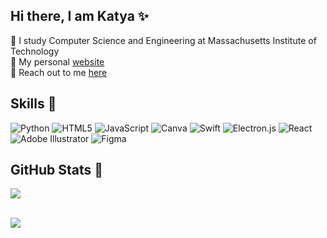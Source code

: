 ## Hi there, I am Katya ✨​

 🌌​ I study Computer Science and Engineering at Massachusetts Institute of Technology<br/>
 🌱 My personal [website](https://www.tiukhtikova.space)<br/>
 🔭 Reach out to me [here](https://www.linkedin.com/in/ekaterina-tiukhtikova/)<br/>

## Skills 🌉
![Python](https://img.shields.io/badge/python-3670A0?style=for-the-badge&logo=python&logoColor=ffdd54) ![HTML5](https://img.shields.io/badge/html5-%23E34F26.svg?style=for-the-badge&logo=html5&logoColor=white) ![JavaScript](https://img.shields.io/badge/javascript-%23323330.svg?style=for-the-badge&logo=javascript&logoColor=%23F7DF1E) ![Canva](https://img.shields.io/badge/Canva-%2300C4CC.svg?style=for-the-badge&logo=Canva&logoColor=white) ![Swift](https://img.shields.io/badge/swift-F54A2A?style=for-the-badge&logo=swift&logoColor=white) ![Electron.js](https://img.shields.io/badge/Electron-191970?style=for-the-badge&logo=Electron&logoColor=white) ![React](https://img.shields.io/badge/react-%2320232a.svg?style=for-the-badge&logo=react&logoColor=%2361DAFB) ![Adobe Illustrator](https://img.shields.io/badge/adobe%20illustrator-%23FF9A00.svg?style=for-the-badge&logo=adobe%20illustrator&logoColor=white)  ![Figma](https://img.shields.io/badge/figma-%23F24E1E.svg?style=for-the-badge&logo=figma&logoColor=white)

## GitHub Stats 🌱​
![](https://github-readme-stats.vercel.app/api/top-langs/?username=tiukhtikova&theme=transparent&hide_border=false&include_all_commits=true&count_private=true&layout=compact)<br/>
<br/>

<!-- ![WakaTime Stats](https://github-readme-stats.vercel.app/api/wakatime?username=tiukhtikova)<br/> -->

<!-- ![](https://github-readme-stats.vercel.app/api?username=tiukhtikova&theme=transparent&hide_border=false&include_all_commits=false&count_private=false)<br/>
<br/> -->
![](https://nirzak-streak-stats.vercel.app/?user=tiukhtikova&theme=transparent&hide_border=false)<br/>

<!-- Proudly created with GPRM ( https://gprm.itsvg.in ) -->
